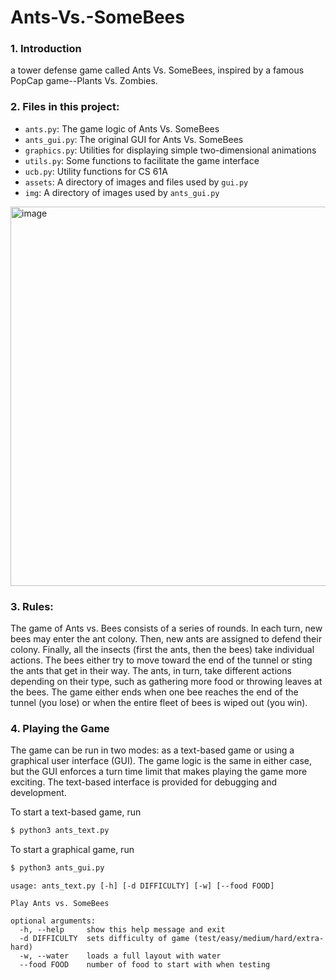 # Ants-Vs.-SomeBees
### 1. Introduction

a tower defense game called Ants Vs. SomeBees, inspired by a famous PopCap game--Plants Vs. Zombies. 

### 2. Files in this project:

* `ants.py`: The game logic of Ants Vs. SomeBees
* `ants_gui.py`: The original GUI for Ants Vs. SomeBees
* `graphics.py`: Utilities for displaying simple two-dimensional animations
* `utils.py`: Some functions to facilitate the game interface
* `ucb.py`: Utility functions for CS 61A
* `assets`: A directory of images and files used by `gui.py`
* `img`: A directory of images used by `ants_gui.py`

<img width="607" alt="image" src="https://github.com/ezhang114514/Ants/assets/140210568/980b057d-d66b-4c91-863c-e990b78cf3d5">

### 3. Rules:

The game of Ants vs. Bees consists of a series of rounds. In each turn, new bees may enter the ant colony. Then, new ants are assigned to defend their colony. Finally, all the insects (first the ants, then the bees) take individual actions. The bees either try to move toward the end of the tunnel or sting the ants that get in their way. The ants, in turn, take different actions depending on their type, such as gathering more food or throwing leaves at the bees. The game either ends when one bee reaches the end of the tunnel (you lose) or when the entire fleet of bees is wiped out (you win).

### 4. Playing the Game
The game can be run in two modes: as a text-based game or using a graphical user interface (GUI). The game logic is the same in either case, but the GUI enforces a turn time limit that makes playing the game more exciting. The text-based interface is provided for debugging and development.

To start a text-based game, run
```sh
$ python3 ants_text.py
````
To start a graphical game, run
```sh
$ python3 ants_gui.py
````
    usage: ants_text.py [-h] [-d DIFFICULTY] [-w] [--food FOOD]
    
    Play Ants vs. SomeBees
    
    optional arguments:
      -h, --help     show this help message and exit
      -d DIFFICULTY  sets difficulty of game (test/easy/medium/hard/extra-hard)
      -w, --water    loads a full layout with water
      --food FOOD    number of food to start with when testing
